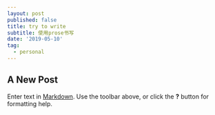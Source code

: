 ```yaml
---
layout: post
published: false
title: try to write
subtitle: 使用prose书写
date: '2019-05-10'
tag:
  - personal
---
```

## A New Post

Enter text in [Markdown](http://daringfireball.net/projects/markdown/). Use the toolbar above, or click the **?** button for formatting help.
